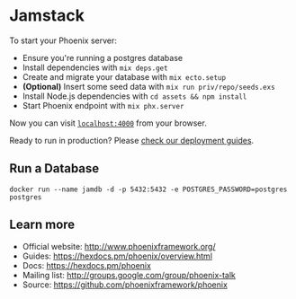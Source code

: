 # Jamstack

To start your Phoenix server:

  * Ensure you're running a postgres database
  * Install dependencies with `mix deps.get`
  * Create and migrate your database with `mix ecto.setup`
  * **(Optional)** Insert some seed data with `mix run priv/repo/seeds.exs`
  * Install Node.js dependencies with `cd assets && npm install`
  * Start Phoenix endpoint with `mix phx.server`

Now you can visit [`localhost:4000`](http://localhost:4000) from your browser.

Ready to run in production? Please [check our deployment guides](https://hexdocs.pm/phoenix/deployment.html).

## Run a Database
```
docker run --name jamdb -d -p 5432:5432 -e POSTGRES_PASSWORD=postgres postgres
```

## Learn more

  * Official website: http://www.phoenixframework.org/
  * Guides: https://hexdocs.pm/phoenix/overview.html
  * Docs: https://hexdocs.pm/phoenix
  * Mailing list: http://groups.google.com/group/phoenix-talk
  * Source: https://github.com/phoenixframework/phoenix
